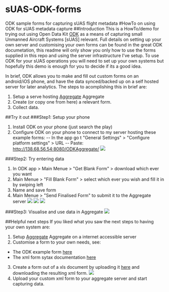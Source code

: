 # sUAS-ODK-forms
ODK sample forms for capturing sUAS flight metadata
#HowTo on using ODK for sUAS metadata capture
##Introduction
This is a HowTo/demo for trying out using Open Data Kit [ODK](https://opendatakit.org/) as a means of  capturing  small Unmanned Aircraft Systems [sUAS] relevant.  Full details on setting up your own server and customising your own forms can be found in the great ODK documetation, this readme will only show you only how to use the forms supplied in this repo and using the server infrastructure I've setup.  To use ODK for your sUAS operations you will need to set up your own systems but hopefully this demo is enough for you to decide if its a good idea.  

In brief, ODK allows you to make and fill out custom forms on an android/iOS phone, and have the data synced/backed up on a self hosted server for later analytics.  The steps to acomplishing this in brief are:
1. Setup a serve hosting [Aggregate](https://opendatakit.org/use/aggregate/) Aggregate
2. Create (or copy one from here) a relevant form.
3. Collect data.

##Try it out 
###Step1: Setup your phone
1. Install ODK on your phone (just search the play)
2. Configure ODK on your phone to connect to my server hosting these example forms:
-- In the app go t "General Settings" > "Configure platform settings" > URL
-- Paste: http://138.68.56.54:8080/ODKAggregate/
![](/home/jwyngaard/work/DRONES/ODK/sUAS-ODK-forms/images/Android3s.png) 


###Step2: Try entering data
1. In ODK app > Main Menue > "Get Blank Form" > download which ever you want
2.  Main Menue > "Fill Blank Form" > select which ever you wish and fill it in by swiping left
3. Name and save form
4. Main Menue > "Send Finalised Form"  to submit it to the Aggregate server
![](/home/jwyngaard/work/DRONES/ODK/sUAS-ODK-forms/images/Android4s.png) 
  ![](/home/jwyngaard/work/DRONES/ODK/sUAS-ODK-forms/images/Android2s.png)     ![](/home/jwyngaard/work/DRONES/ODK/sUAS-ODK-forms/images/Android1s.png) 

###Step3: Visualise and use data in Aggregate
![](/home/jwyngaard/work/DRONES/ODK/sUAS-ODK-forms/images/Aggregate1.png) 


##Helpful next steps
If you liked what you saw the next steps to having your own system are:
1. Setup [Aggregate](https://opendatakit.org/use/aggregate/) Aggregate on a internet accessible server
2. Customise a form to your own needs, see:
- The ODK example form [here](https://opendatakit.org/wp-content/uploads/2013/06/sample_xlsform.xls) 
- The xml form sytax documentation [here](http://xlsform.org/)
3. Create a form out of a xls document by uploading it [here](http://opendatakit.org/xiframe/) and downloading the resulting xml form.
![](/home/jwyngaard/work/DRONES/ODK/sUAS-ODK-forms/images/Convert1.png) 
4. Upload your custom xml form to your aggregate server and start capturing data.





